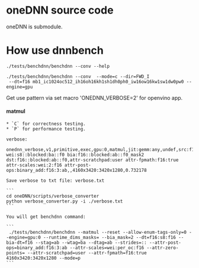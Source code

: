 # oneDNN source code

oneDNN is submodule.

# How use dnnbench
```
./tests/benchdnn/benchdnn --conv --help

./tests/benchdnn/benchdnn --conv  --mode=c --dir=FWD_I
 --dt=f16 mb1_ic1024oc512_ih16oh16kh1sh1dh0ph0_iw16ow16kw1sw1dw0pw0 --engine=gpu
```
Get use pattern via set macro 'ONEDNN_VERBOSE=2' for openvino app.

#### matmul

    * `C` for correctness testing.
    * `P` for performance testing.

    verbose:
```
onednn_verbose,v1,primitive,exec,gpu:0,matmul,jit:gemm:any,undef,src:f16::blocked:ab::f0 wei:s8::blocked:ba::f0 bia:f16::blocked:ab::f0_mask2 dst:f16::blocked:ab::f0,attr-scratchpad:user attr-fpmath:f16:true attr-scales:wei:2:f16 attr-post-ops:binary_add:f16:3:ab,,4160x3420:3420x1280,0.732178
```
    Save verbose to txt file: verbose.txt

    ```
    cd oneDNN/scripts/verbose_converter
    python verbose_converter.py -i ./verbose.txt
    ```

    You will get benchdnn command:

    ```
     ./tests/benchdnn/benchdnn --matmul --reset --allow-enum-tags-only=0 --engine=gpu:0 --runtime_dims_masks= --bia_mask=2 --dt=f16:s8:f16 --bia-dt=f16 --stag=ab --wtag=ba --dtag=ab --strides=:: --attr-post-ops=binary_add:f16:3:ab --attr-scales=wei:per_oc:f16 --attr-zero-points= --attr-scratchpad=user --attr-fpmath=f16:true 4160x3420:3420x1280 --mode=p
    ```
 
